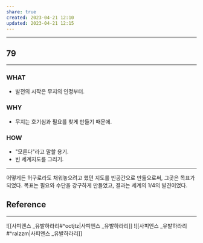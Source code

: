 ```yaml
---
share: true
created: 2023-04-21 12:10
updated: 2023-04-21 12:15
---
```


---
## 79
---
### WHAT
- 발전의 시작은 무지의 인정부터.
### WHY
- 무지는 호기심과 필요를 찾게 만들기 때문에.
### HOW
- "모른다"라고 말할 용기.
- 빈 세계지도를 그리기.
---

어떻게든 허구로라도 채워놓으려고 했던 지도를
빈공간으로 만듦으로써, 그곳은 목표가 되었다.
목표는 필요와 수단을 강구하게 만들었고,
결과는 세계의 1/4의 발견이었다.

## Reference
---
![[사피엔스 _유발하라리#^octjtz|사피엔스 _유발하라리]]
![[사피엔스 _유발하라리#^ralzzm|사피엔스 _유발하라리]]
